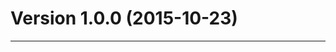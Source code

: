 Version 1.0.0 (2015-10-23)
========================================================================



* * * * * * * * * * * * * * * * * * * * * * * * * * * * * * * * * * * *
